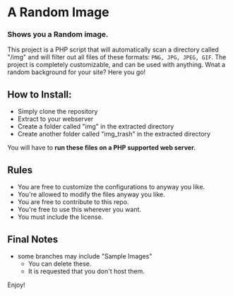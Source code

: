 # A Random Image
### Shows you a Random image.
This project is a PHP script that will automatically scan a directory called "/img" and will filter out all files of these formats: `PNG, JPG, JPEG, GIF`.
The project is completely customizable, and can be used with anything. Wnat a random background for your site? Here you go!

## How to Install:
- Simply clone the repository
- Extract to your webserver
- Create a folder called "img" in the extracted directory
- Create another folder called "img_trash" in the extracted directory

You will have to **run these files on a PHP supported web server.**

## Rules
- You are free to customize the configurations to anyway you like.
- You're allowed to modify the files anyway you like.
- You are free to contribute to this repo.
- You're free to use this wherever you want.
- You must include the license.

## Final Notes
- some branches may include "Sample Images"
  - You can delete these.
  - It is requested that you don't host them.

Enjoy!
